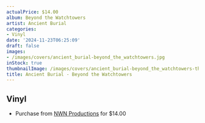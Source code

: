```yaml
---
actualPrice: $14.00
album: Beyond the Watchtowers
artist: Ancient Burial
categories:
- Vinyl
date: '2024-11-23T06:25:09'
draft: false
images:
- /images/covers/ancient_burial-beyond_the_watchtowers.jpg
inStock: true
thumbnailImage: /images/covers/ancient_burial-beyond_the_watchtowers-thumb.jpg
title: Ancient Burial - Beyond the Watchtowers
---
```


## Vinyl
* Purchase from [NWN Productions](http://shop.nwnprod.com/index.php?route=product/product&path=75&product_id=9718&sort=pd.name&order=ASC) for $14.00

